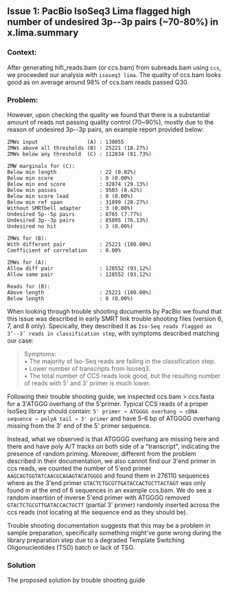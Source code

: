 ## Issue 1: PacBio IsoSeq3 Lima flagged high number of undesired 3p--3p pairs (~70-80%) in x.lima.summary

### Context:    
After generating hifi_reads.bam (or ccs.bam) from subreads.bam using `ccs`, we proceeded our analysis with `isoseq3 lima`. The quality of ccs.bam looks good as on average around 98% of ccs.bam reads passed Q30. 

### Problem:    
However, upon checking the quality we found that there is a substantial amount of reads not passing quality control (70~90%), mostly due to the reason of undesired 3p--3p pairs, an example report provided below:    
```
ZMWs input                (A) : 138055
ZMWs above all thresholds (B) : 25221 (18.27%)
ZMWs below any threshold  (C) : 112834 (81.73%)

ZMW marginals for (C):
Below min length              : 22 (0.02%)
Below min score               : 0 (0.00%)
Below min end score           : 32874 (29.13%)
Below min passes              : 9503 (8.42%)
Below min score lead          : 0 (0.00%)
Below min ref span            : 31899 (28.27%)
Without SMRTbell adapter      : 3 (0.00%)
Undesired 5p--5p pairs        : 8765 (7.77%)
Undesired 3p--3p pairs        : 85895 (76.13%)
Undesired no hit              : 3 (0.00%)

ZMWs for (B):
With different pair           : 25221 (100.00%)
Coefficient of correlation    : 0.00%

ZMWs for (A):
Allow diff pair               : 128552 (93.12%)
Allow same pair               : 128552 (93.12%)

Reads for (B):
Above length                  : 25221 (100.00%)
Below length                  : 0 (0.00%)
```
When looking through trouble shooting documents by PacBio we found that this issue was described in early SMRT link trouble shooting files (version 6, 7, and 8 only). Specically, they described it as `Iso-Seq reads flagged as 3’--3’ reads in classification step`, with symptoms described matching our case:    

>  Symptoms:     
>  • The majority of Iso-Seq reads are failing in the classification step.    
>  • Lower number of transcripts from Isoseq3.    
>  • The total number of CCS reads look good, but the resulting number of reads with 5' and 3' primer is much lower.

Following their trouble shooting guide, we inspected ccs.bam > ccs.fasta for a 3'ATGGG overhang of the 5'primer. Typical CCS reads of a proper IsoSeq library should contain: `5' primer → ATGGGG overhang → cDNA sequence → polyA tail → 3' primer` and have 5-6 bp of ATGGGG overhang missing from the 3' end of the 5' primer sequence.     

Instead, what we observed is that ATGGGG overhang are missing here and there and have poly A/T tracks on both side of a "transcript", indicating the presence of random priming. Moreover, different from the problem described in their documentation, we also cannot find our 3'end primer in ccs reads, we counted the number of 5'end primer `AAGCAGTGGTATCAACGCAGAGTACATGGGG` and found them in 276110 sequences where as the 3'end primer `GTACTCTGCGTTGATACCACTGCTTACTAGT` was only found in at the end of 6 sequences in an example ccs.bam. We do see a random insertion of inverse 5'end primer with ATGGGG removed `GTACTCTGCGTTGATACCACTGCTT` (partial 3' primer) randomly inserted across the ccs reads (not locating at the sequence end as they should be).     

Trouble shooting documentation suggests that this may be a problem in sample preparation, specifically something might've gone wrong during the library preparation step due to a degraded Template Switching Oligonucleotides (TSO) batch or lack of TSO.     

### Solution    
The proposed solution by trouble shooting guide 












